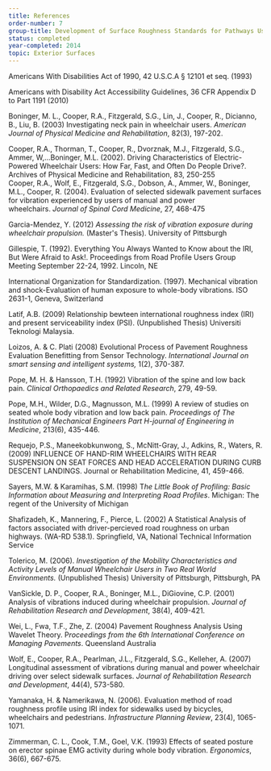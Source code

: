 ```yaml
---
title: References
order-number: 7
group-title: Development of Surface Roughness Standards for Pathways Used by Wheelchair Users
status: completed
year-completed: 2014
topic: Exterior Surfaces
---
```


Americans With Disabilities Act of 1990, 42 U.S.C.A § 12101 et seq. (1993)

Americans with Disability Act Accessibility Guidelines, 36 CFR Appendix D to Part 1191 (2010)

Boninger, M. L., Cooper, R.A., Fitzgerald, S.G., Lin, J., Cooper, R., Dicianno, B., Liu, B. (2003) Investigating neck pain in wheelchair users. *American Journal of Physical Medicine and Rehabilitation*, 82(3), 197-202.

Cooper, R.A., Thorman, T., Cooper, R., Dvorznak, M.J., Fitzgerald, S.G., Ammer, W,...Boninger, M.L. (2002). Driving Characteristics of Electric-Powered Wheelchair Users: How Far, Fast, and Often Do People Drive?. Archives of Physical Medicine and Rehabilitation, 83, 250-255\
Cooper, R.A., Wolf, E., Fitzgerald, S.G., Dobson, A., Ammer, W., Boninger, M.L., Cooper, R. (2004). Evaluation of selected sidewalk pavement surfaces for vibration experienced by users of manual and power wheelchairs. *Journal of Spinal Cord Medicine*, 27, 468-475

Garcia-Mendez, Y. (2012) *Assessing the risk of vibration exposure during wheelchair propulsion.* (Master's Thesis). University of Pittsburgh

Gillespie, T. (1992). Everything You Always Wanted to Know about the IRI, But Were Afraid to Ask!. Proceedings from Road Profile Users Group Meeting September 22-24, 1992. Lincoln, NE

International Organization for Standardization. (1997). Mechanical vibration and shock-Evaluation of human exposure to whole-body vibrations. ISO 2631-1, Geneva, Switzerland

Latif, A.B. (2009) Relationship bewteen international roughness index (IRI) and present serviceability index (PSI). (Unpublished Thesis) Universiti Teknologi Malaysia.

Loizos, A. & C. Plati (2008) Evolutional Process of Pavement Roughness Evaluation Benefitting from Sensor Technology. *International Journal on smart sensing and intelligent systems,* 1(2), 370-387.

Pope, M. H. & Hansson, T.H. (1992) Vibration of the spine and low back pain. *Clinical Orthopaedics and Related Research*, 279, 49-59.

Pope, M.H., Wilder, D.G., Magnusson, M.L. (1999) A review of studies on seated whole body vibration and low back pain. *Proceedings of The Institution of Mechanical Engineers Part H-journal of Engineering in Medicine*, 213(6), 435-446.

Requejo, P.S., Maneekobkunwong, S., McNitt-Gray, J., Adkins, R., Waters, R. (2009) INFLUENCE OF HAND-RIM WHEELCHAIRS WITH REAR SUSPENSION ON SEAT FORCES AND HEAD ACCELERATION DURING CURB DESCENT LANDINGS. Journal or Rehabilitation Medicine, 41, 459-466.

Sayers, M.W. & Karamihas, S.M. (1998) T*he Little Book of Profiling: Basic Information about Measuring and Interpreting Road Profiles*. Michigan: The regent of the University of Michigan

Shafizadeh, K., Mannering, F., Pierce, L. (2002) A Statistical Analysis of factors associated with driver-percieved road roughness on urban highways. (WA-RD 538.1). Springfield, VA, National Technical Information Service

Tolerico, M. (2006). *Investigation of the Mobility Characteristics and Activity Levels of Manual Wheelchair Users in Two Real World Environments.* (Unpublished Thesis) University of Pittsburgh, Pittsburgh, PA

VanSickle, D. P., Cooper, R.A., Boninger, M.L., DiGiovine, C.P. (2001) Analysis of vibrations induced during wheelchair propulsion. *Journal of Rehabilitation Research and Development*, 38(4), 409-421.

Wei, L., Fwa, T.F., Zhe, Z. (2004) Pavement Roughness Analysis Using Wavelet Theory. P*roceedings from the 6th International Conference on Managing Pavements*. Queensland Australia

Wolf, E., Cooper, R.A., Pearlman, J.L., Fitzgerald, S.G., Kelleher, A. (2007) Longitudinal assessment of vibrations during manual and power wheelchair driving over select sidewalk surfaces. *Journal of Rehabilitation Research and Development*, 44(4), 573-580.

Yamanaka, H. & Namerikawa, N. (2006). Evaluation method of road roughness profile using IRI index for sidewalks used by bicycles, wheelchairs and pedestrians. *Infrastructure Planning Review*, 23(4), 1065-1071.

Zimmerman, C. L., Cook, T.M., Goel, V.K. (1993) Effects of seated posture on erector spinae EMG activity during whole body vibration. *Ergonomics*, 36(6), 667-675.
